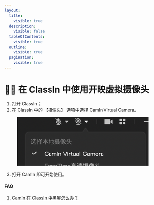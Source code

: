 ```yaml
---
layout:
  title:
    visible: true
  description:
    visible: false
  tableOfContents:
    visible: true
  outline:
    visible: true
  pagination:
    visible: true
---
```


# 👨‍🏫 在 ClassIn 中使用开映虚拟摄像头

1. 打开 ClassIn；
2. 在 ClassIn 中的 【摄像头】 选项中选择 CamIn Virtual Camera。

<figure><img src="../../.gitbook/assets/image (20).png" alt=""><figcaption></figcaption></figure>

3. 打开 CamIn 即可开始使用。

#### FAQ

1. [CamIn 在 ClassIn 中黑屏怎么办？](../../faq/camin-zai-classin-zhong-hei-ping.md)
